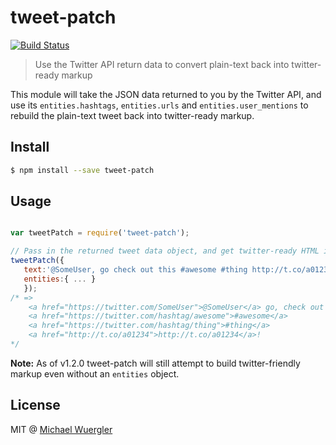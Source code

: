 # tweet-patch

[![Build Status](https://travis-ci.org/radiovisual/tweet-patch.svg?branch=master)](https://travis-ci.org/radiovisual/tweet-patch)

> Use the Twitter API return data to convert plain-text back into twitter-ready markup

This module will take the JSON data returned to you by the Twitter API, and use its 
`entities.hashtags`, `entities.urls` and `entities.user_mentions` to rebuild the plain-text tweet
back into twitter-ready markup.
 
## Install

```sh
$ npm install --save tweet-patch
```

## Usage

```js

var tweetPatch = require('tweet-patch');

// Pass in the returned tweet data object, and get twitter-ready HTML in return
tweetPatch({ 
   text:'@SomeUser, go check out this #awesome #thing http://t.co/a01234!',
   entities:{ ... }
   });
/* =>
    <a href="https://twitter.com/SomeUser">@SomeUser</a> go, check out this 
    <a href="https://twitter.com/hashtag/awesome">#awesome</a> 
    <a href="https://twitter.com/hashtag/thing">#thing</a> 
    <a href="http://t.co/a01234">http://t.co/a01234</a>!
*/
```

**Note:** As of v1.2.0 tweet-patch will still attempt to build twitter-friendly markup even without an `entities` object.


## License

MIT @ [Michael Wuergler](http://numetriclabs.com/)


